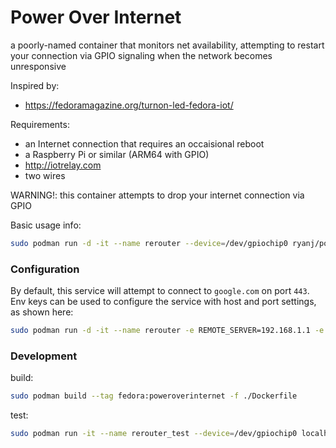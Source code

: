 # Power Over Internet

a poorly-named container that monitors net availability, attempting to restart your connection via GPIO signaling when the network becomes unresponsive

Inspired by:

 * https://fedoramagazine.org/turnon-led-fedora-iot/

Requirements:

 * an Internet connection that requires an occaisional reboot
 * a Raspberry Pi or similar (ARM64 with GPIO)
 * http://iotrelay.com
 * two wires

WARNING!: this container attempts to drop your internet connection via GPIO

Basic usage info:

```bash
sudo podman run -d -it --name rerouter --device=/dev/gpiochip0 ryanj/poweroverinternet:v1
```

### Configuration

By default, this service will attempt to connect to `google.com` on port `443`.  Env keys can be used to configure the service with host and port settings, as shown here:

```bash
sudo podman run -d -it --name rerouter -e REMOTE_SERVER=192.168.1.1 -e REMOTE_PORT=80 -e DEBUG_OUT=enabled --device=/dev/gpiochip0 ryanj/poweroverinternet:v1
```

### Development

build:

```bash
sudo podman build --tag fedora:poweroverinternet -f ./Dockerfile
```

test:

```bash
sudo podman run -it --name rerouter_test --device=/dev/gpiochip0 localhost/fedora:poweroverinternet
```
